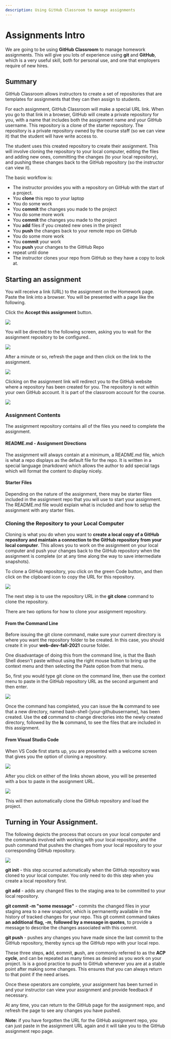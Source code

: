 ```yaml
---
description: Using GitHub Classroom to manage assignments
---
```


# Assignments Intro

We are going to be using **GitHub Classroom** to manage homework assignments. This will give you lots of experience using **git** and **GitHub**, which is a very useful skill, both for personal use, and one that employers require of new hires.

## Summary

GitHub Classroom allows instructors to create a set of repositories that are templates for assignments that they can then assign to students.

For each assignment, GitHub Classroom will make a special URL link. When you go to that link in a browser, GitHub will create a private repository for you, with a name that includes both the assignment name and your GitHub username.  This repository is a clone of the starter repository. The repository is a private repository owned by the course staff \(so we can view it\) that the student will have write access to.

The student uses this created repository to create their assignment. This will involve cloning the repository to your local computer, editing the files and adding new ones, committing the changes \(to your local repository\), and pushing these changes back to the GitHub repository \(so the instructor can view it\).

The basic workflow is:

* The instructor provides you with a repository on GitHub with the start of a project.
* You **clone** this repo to your laptop
* You do some work
* You **commit** the changes you made to the project
* You do some more work
* You **commit** the changes you made to the project
* You **add** files if you created new ones in the project
* You **push** the changes back to your remote repo on GitHub
* You do some more work
* You **commit** your work
* You **push** your changes to the GitHub Repo
* repeat until done
* The instructor clones your repo from GitHub so they have a copy to look at.

## Starting an assignment

You will receive a link \(URL\) to the assignment on the Homework page. Paste the link into a browser. You will be presented with a page like the following. 

Click the **Accept this assignment** button.

![](../.gitbook/assets/image%20%28192%29.png)

You will be directed to the following screen, asking you to wait for the assignment repository to be configured..

![](../.gitbook/assets/image%20%28200%29.png)

After a minute or so, refresh the page and then click on the link to the assignment.

![](../.gitbook/assets/image%20%28207%29.png)

Clicking on the assignment link will redirect you to the GitHub website where a repository has been created for you. The repository is not within your own GitHub account. It is part of the classroom account for the course.

![](../.gitbook/assets/image%20%28209%29.png)

### Assignment Contents

The assignment repository contains all of the files you need to complete the assignment. 

#### README.md - Assignment Directions

The assignment will always contain at a minimum, a README.md file, which is what a repo displays as the default file for the repo. It is written in a special language \(markdown\) which allows the author to add special tags which will format the content to display nicely.

#### Starter Files

Depending on the nature of the assignment, there may be starter files included in the assignment repo that you will use to start your assignment. The README.md file would explain what is included and how to setup the assignment with any starter files.

### Cloning the Repository to your Local Computer

Cloning is what you do when you want to **create a local copy of a GitHub repository and maintain a connection to the GitHub repository from your local computer**. This allows you to work on the assignment on your local computer and push your changes back to the GitHub repository when the assignment is complete \(or at any time along the way to save intermediate snapshots\).

To clone a GitHub repository, you click on the green Code button, and then click on the clipboard icon to copy the URL for this repository.

![](../.gitbook/assets/image%20%28198%29.png)

The next step is to use the repository URL in the **git clone** command to clone the repository. 

There are two options for how to clone your assignment repository.

#### From the Command Line

Before issuing the git clone command, make sure your current directory is where you want the repository folder to be created. In this case, you should create it in your **web-dev-fall-2021** course folder.

One disadvantage of doing this from the command line, is that the Bash Shell doesn't paste without using the right mouse button to bring up the context menu and then selecting the Paste option from that menu.

So, first you would type git clone on the command line, then use the context menu to paste in the GitHub repository URL as the second argument and then enter.

![](../.gitbook/assets/image%20%28203%29.png)

Once the command has completed, you can issue the **ls** command to see that a new directory, named bash-shell-\[your-githubusername\], has been created. Use the **cd** command to change directories into the newly created directory, followed by the **ls** command, to see the files that are included in this assignment.

#### From Visual Studio Code

When VS Code first starts up, you are presented with a welcome screen that gives you the option of cloning a repository.

![](../.gitbook/assets/image%20%28204%29.png)

After you click on either of the links shown above, you will be presented with a box to paste in the assignment URL.

![](../.gitbook/assets/image%20%28194%29.png)

This will then automatically clone the GitHub repository and load the project.

## Turning in Your Assignment.

The following depicts the process that occurs on your local computer and the commands involved with working with your local repository, and the push command that pushes the changes from your local repository to your corresponding GitHub repository.

![](../.gitbook/assets/image%20%28202%29.png)

**git init** - this step occurred automatically when the GitHub repository was cloned to your local computer. You only need to do this step when you create a local repository first.

**git add** - adds any changed files to the staging area to be committed to your local repository.

**git commit -m "some message"** - commits the changed files in your staging area to a new snapshot, which is permanently available in the history of tracked changes for your repo. This git commit command takes **an additional flag, -m**, **followed by a message in quotes**, to provide a message to describe the changes associated with this commit.

**git push** - pushes any changes you have made since the last commit to the GitHub repository, thereby syncs up the GitHub repo with your local repo.

These three steps, **a**dd, **c**ommit, **p**ush, are commonly referred to as the **ACP cycle**, and can be repeated as many times as desired as you work on your project. Is is a good practice to push to GitHub whenever you are at a stable point after making some changes. This ensures that you can always return to that point if the need arises.

Once these operators are complete, your assignment has been turned in and your instructor can view your assignment and provide feedback if necessary.

At any time, you can return to the GitHub page for the assignment repo, and refresh the page to see any changes you have pushed.

**Note:** if you have forgotten the URL for the GitHub assignment repo, you can just paste in the assignment URL again and it will take you to the GitHub assignment repo page.

